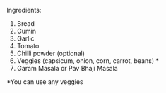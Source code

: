 Ingredients:
1. Bread
2. Cumin
3. Garlic
4. Tomato
5. Chilli powder (optional)
6. Veggies (capsicum, onion, corn, carrot, beans) *
7. Garam Masala or Pav Bhaji Masala

*You can use any veggies